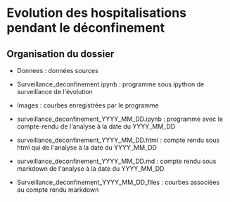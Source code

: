 # Evolution des hospitalisations pendant le déconfinement

## Organisation du dossier
- Donnees : données sources

- Surveillance_deconfinement.ipynb : programme sous ipython de surveillance de l'évolution
- Images : courbes enregistrées par le programme 

- surveillance_deconfinement_YYYY_MM_DD.ipynb : programme avec le compte-rendu de l'analyse à la date du YYYY_MM_DD
- surveillance_deconfinement_YYYY_MM_DD.html : compte rendu sous html qui de l'analyse à la date du YYYY_MM_DD
- surveillance_deconfinement_YYYY_MM_DD.md : compte rendu sous markdown de l'analyse à la date du YYYY_MM_DD
- Surveillance_deconfinement_YYYY_MM_DD_files : courbes associées au compte rendu markdown
